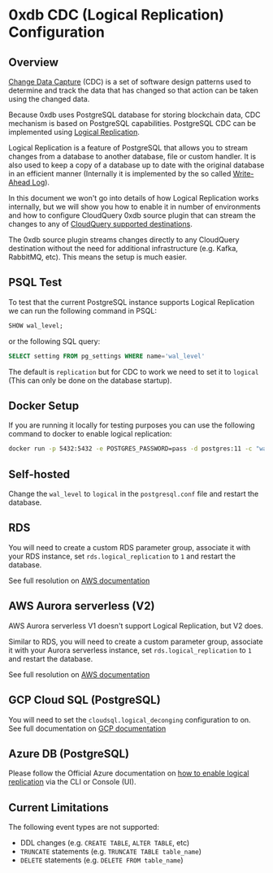 # 0xdb CDC (Logical Replication) Configuration

## Overview

[Change Data Capture](https://en.wikipedia.org/wiki/Change_data_capture) (CDC) is a set of software design patterns used to determine and track the data that has changed so that action can be taken using the changed data.

Because 0xdb uses PostgreSQL database for storing blockchain data, CDC mechanism is based on PostgreSQL capabilities. PostgreSQL CDC can be implemented using [Logical Replication](https://www.postgresql.org/docs/current/logical-replication.html).

Logical Replication is a feature of PostgreSQL that allows you to stream changes from a database to another database, file or custom handler. It is also used to keep a copy of a database up to date with the original database in an efficient manner (Internally it is implemented by the so called [Write-Ahead Log](https://www.postgresql.org/docs/current/wal-intro.html)).

In this document we won't go into details of how Logical Replication works internally, but we will show you how to enable it in number of environments and how to configure CloudQuery 0xdb source plugin that can stream the changes to any of [CloudQuery supported destinations](/docs/plugins/destinations/overview).

The 0xdb source plugin streams changes directly to any CloudQuery destination without the need for additional infrastructure (e.g. Kafka, RabbitMQ, etc). This means the setup is much easier.

## PSQL Test

To test that the current PostgreSQL instance supports Logical Replication we can run the following command in PSQL:

```sql
SHOW wal_level;
```

or the following SQL query:

```sql
SELECT setting FROM pg_settings WHERE name='wal_level'
```

The default is `replication` but for CDC to work we need to set it to `logical` (This can only be done on the database startup).

## Docker Setup

If you are running it locally for testing purposes you can use the following command to docker to enable logical replication:

```bash
docker run -p 5432:5432 -e POSTGRES_PASSWORD=pass -d postgres:11 -c "wal_level=logical"
```

## Self-hosted

Change the `wal_level` to `logical` in the `postgresql.conf` file and restart the database.

## RDS

You will need to create a custom RDS parameter group, associate it with your RDS instance, set `rds.logical_replication` to `1` and restart the database.

See full resolution on [AWS documentation](https://aws.amazon.com/premiumsupport/knowledge-center/rds-postgresql-use-logical-replication/)

## AWS Aurora serverless (V2)

AWS Aurora serverless V1 doesn't support Logical Replication, but V2 does.

Similar to RDS, you will need to create a custom parameter group, associate it with your Aurora serverless instance, set `rds.logical_replication` to `1` and restart the database.

See full resolution on [AWS documentation](https://docs.aws.amazon.com/AmazonRDS/latest/AuroraUserGuide/AuroraPostgreSQL.Replication.Logical.html)

## GCP Cloud SQL (PostgreSQL)

You will need to set the `cloudsql.logical_deconging` configuration to on. See full documentation on [GCP documentation](https://cloud.google.com/sql/docs/postgres/replication/configure-logical-replication#configuring-your-postgresql-instance)

## Azure DB (PostgreSQL)

Please follow the Official Azure documentation on [how to enable logical replication](https://learn.microsoft.com/en-us/azure/postgresql/single-server/concepts-logical) via the CLI or Console (UI).


## Current Limitations

The following event types are not supported:
- DDL changes (e.g. `CREATE TABLE`, `ALTER TABLE`, etc)
- `TRUNCATE` statements (e.g. `TRUNCATE TABLE table_name`)
- `DELETE` statements (e.g. `DELETE FROM table_name`)